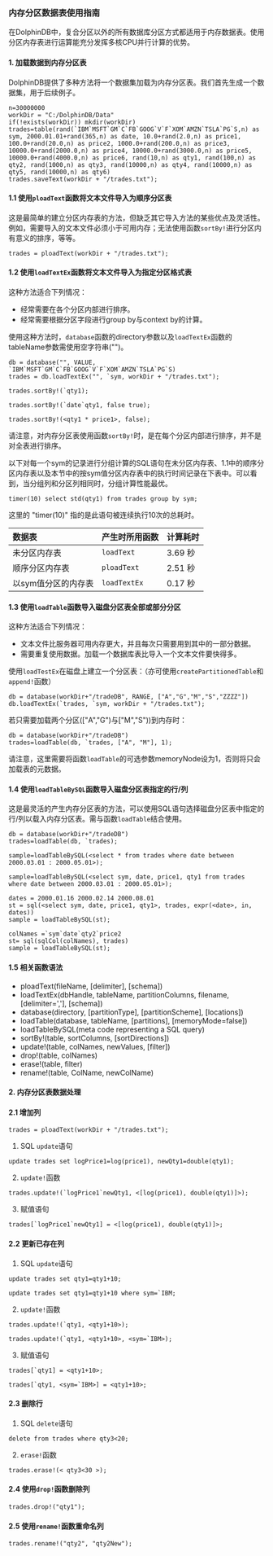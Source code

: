 ### 内存分区数据表使用指南

在DolphinDB中，复合分区以外的所有数据库分区方式都适用于内存数据表。使用分区内存表进行运算能充分发挥多核CPU并行计算的优势。

#### 1. 加载数据到内存分区表

DolphinDB提供了多种方法将一个数据集加载为内存分区表。我们首先生成一个数据集，用于后续例子。

```
n=30000000
workDir = "C:/DolphinDB/Data"
if(!exists(workDir)) mkdir(workDir)
trades=table(rand(`IBM`MSFT`GM`C`FB`GOOG`V`F`XOM`AMZN`TSLA`PG`S,n) as sym, 2000.01.01+rand(365,n) as date, 10.0+rand(2.0,n) as price1, 100.0+rand(20.0,n) as price2, 1000.0+rand(200.0,n) as price3, 10000.0+rand(2000.0,n) as price4, 10000.0+rand(3000.0,n) as price5, 10000.0+rand(4000.0,n) as price6, rand(10,n) as qty1, rand(100,n) as qty2, rand(1000,n) as qty3, rand(10000,n) as qty4, rand(10000,n) as qty5, rand(10000,n) as qty6)
trades.saveText(workDir + "/trades.txt");
```

#### 1.1 使用`ploadText`函数将文本文件导入为顺序分区表

这是最简单的建立分区内存表的方法，但缺乏其它导入方法的某些优点及灵活性。例如，需要导入的文本文件必须小于可用内存；无法使用函数`sortBy!`进行分区内有意义的排序，等等。
```
trades = ploadText(workDir + "/trades.txt");
```

#### 1.2 使用`loadTextEx`函数将文本文件导入为指定分区格式表

这种方法适合下列情况：

* 经常需要在各个分区内部进行排序。
* 经常需要根据分区字段进行group by与context by的计算。

使用这种方法时，`database`函数的directory参数以及`loadTextEx`函数的tableName参数需使用空字符串("")。
```
db = database("", VALUE, `IBM`MSFT`GM`C`FB`GOOG`V`F`XOM`AMZN`TSLA`PG`S)
trades = db.loadTextEx("", `sym, workDir + "/trades.txt");

trades.sortBy!(`qty1);

trades.sortBy!(`date`qty1, false true);

trades.sortBy!(<qty1 * price1>, false);
```
请注意，对内存分区表使用函数`sortBy!`时，是在每个分区内部进行排序，并不是对全表进行排序。

以下对每一个sym的记录进行分组计算的SQL语句在未分区内存表、1.1中的顺序分区内存表以及本节中的按sym值分区内存表中的执行时间记录在下表中。可以看到，当分组列和分区列相同时，分组计算性能最优。

```
timer(10) select std(qty1) from trades group by sym;
```
这里的 "timer(10)" 指的是此语句被连续执行10次的总耗时。

| 数据表        | 产生时所用函数  | 计算耗时  |
|:-------------|:------------|:-------|
| 未分区内存表    | `loadText` | 3.69 秒 |
| 顺序分区内存表 | `ploadText` | 2.51 秒 |
| 以sym值分区的内存表 | `loadTextEx` |  0.17 秒 |

#### 1.3 使用`loadTable`函数导入磁盘分区表全部或部分分区

这种方法适合下列情况：

 * 文本文件比服务器可用内存更大，并且每次只需要用到其中的一部分数据。
 * 需要重复使用数据。加载一个数据库表比导入一个文本文件要快得多。

使用`loadTestEx`在磁盘上建立一个分区表：（亦可使用`createPartitionedTable`和`append!`函数）
```
db = database(workDir+"/tradeDB", RANGE, ["A","G","M","S","ZZZZ"])
db.loadTextEx(`trades, `sym, workDir + "/trades.txt");
```
若只需要加载两个分区(["A","G")与["M","S"))到内存时：
```
db = database(workDir+"/tradeDB")
trades=loadTable(db, `trades, ["A", "M"], 1);
```
请注意，这里需要将函数`loadTable`的可选参数memoryNode设为1，否则将只会加载表的元数据。

#### 1.4 使用`loadTableBySQL`函数导入磁盘分区表指定的行/列

这是最灵活的产生内存分区表的方法，可以使用SQL语句选择磁盘分区表中指定的行/列以载入内存分区表。需与函数`loadTable`结合使用。

```
db = database(workDir+"/tradeDB")
trades=loadTable(db, `trades);

sample=loadTableBySQL(<select * from trades where date between 2000.03.01 : 2000.05.01>);

sample=loadTableBySQL(<select sym, date, price1, qty1 from trades where date between 2000.03.01 : 2000.05.01>);

dates = 2000.01.16 2000.02.14 2000.08.01
st = sql(<select sym, date, price1, qty1>, trades, expr(<date>, in, dates))
sample = loadTableBySQL(st);

colNames =`sym`date`qty2`price2
st= sql(sqlCol(colNames), trades)
sample = loadTableBySQL(st);
```

#### 1.5 相关函数语法

* ploadText(fileName, [delimiter], [schema])
* loadTextEx(dbHandle, tableName, partitionColumns, filename, [delimiter=','], [schema])
* database(directory, [partitionType], [partitionScheme], [locations])
* loadTable(database, tableName, [partitions], [memoryMode=false])
* loadTableBySQL(meta code representing a SQL query)
* sortBy!(table, sortColumns, [sortDirections])
* update!(table, colNames, newValues, [filter])
* drop!(table, colNames)
* erase!(table, filter)
* rename!(table, ColName, newColName)


#### 2. 内存分区表数据处理


#### 2.1 增加列

```
trades = ploadText(workDir + "/trades.txt");
```
1. SQL `update`语句
```
update trades set logPrice1=log(price1), newQty1=double(qty1);
```
2. `update!`函数
```
trades.update!(`logPrice1`newQty1, <[log(price1), double(qty1)]>);
```
3. 赋值语句
```
trades[`logPrice1`newQty1] = <[log(price1), double(qty1)]>;
```

#### 2.2 更新已存在列

1. SQL `update`语句
```
update trades set qty1=qty1+10;

update trades set qty1=qty1+10 where sym=`IBM;
```
2. `update!`函数
```
trades.update!(`qty1, <qty1+10>);

trades.update!(`qty1, <qty1+10>, <sym=`IBM>);
```
3. 赋值语句
```
trades[`qty1] = <qty1+10>;

trades[`qty1, <sym=`IBM>] = <qty1+10>;
```

#### 2.3 删除行

1. SQL `delete`语句
```
delete from trades where qty3<20;
```
2. `erase!`函数
```
trades.erase!(< qty3<30 >);
```

#### 2.4 使用`drop!`函数删除列

```
trades.drop!("qty1");
```

#### 2.5 使用`rename!`函数重命名列
```
trades.rename!("qty2", "qty2New");
```
